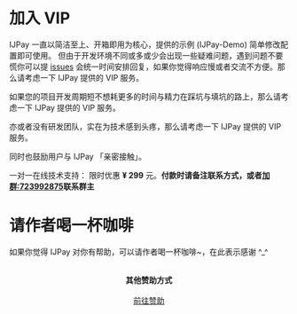 # 加入 VIP

IJPay 一直以简洁至上、开箱即用为核心，提供的示例 (IJPay-Demo) 简单修改配置即可使用。
但由于开发环境不同或多或少会出现一些疑难问题，遇到问题不要慌你可以提 [issues](https://gitee.com/javen205/IJPay/issues)
会统一时间安排回复，如果你觉得响应慢或者交流不方便。那么请考虑一下 IJPay 提供的 VIP 服务。 

如果您的项目开发周期短不想耗更多的时间与精力在踩坑与填坑的路上，那么请考虑一下 IJPay 提供的 VIP 服务。

亦或者没有研发团队，实在为技术感到头疼，那么请考虑一下 IJPay 提供的 VIP 服务。

同时也鼓励用户与 IJPay 「亲密接触」。

一对一在线技术支持： 限时优惠 **¥ 299** 元。**付款时请备注联系方式，或者[加群:723992875](http://shang.qq.com/wpa/qunwpa?idkey=44c2b0331f1bdca6c9d404e863edd83973fa97224b79778db79505fc592f00bc)联系群主**


 # 请作者喝一杯咖啡
 
   如果你觉得 IJPay 对你有帮助，可以请作者喝一杯咖啡~，在此表示感谢 ^_^

 
 <p align="center">
     <a target="_blank" href="https://github.com/Javen205/donate">
            <img :src="$withBase('/wxpay.jpeg')" width="260px"></img>
     </a>
     <br/>
     <br/>
     <strong>其他赞助方式</strong>
     <br/>
     <br/>
     <a target="_blank" href="https://github.com/Javen205/donate">前往赞助</a>
 </p>
 
 
 